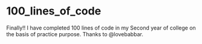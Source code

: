 # 100_lines_of_code
Finally!! I have completed 100 lines of code in my Second year of college on the basis of practice purpose.
Thanks to @lovebabbar.
